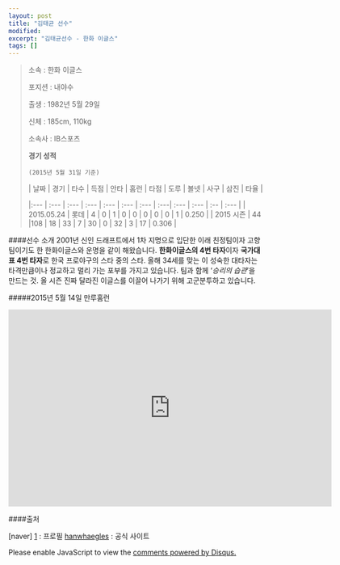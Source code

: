 ```yaml
---
layout: post
title: "김태균 선수" 
modified:
excerpt: "김태균선수 - 한화 이글스"
tags: []
---
```


>소속 : 한화 이글스
> 
>포지션 : 내야수
> 
>출생 : 1982년 5월 29일
> 
>신체 : 185cm, 110kg
> 
>소속사 : IB스포츠 
> 
>**경기 성적**
> 
>`(2015년 5월 31일 기준)`
> 
> | 날짜 | 경기 | 타수 | 득점 | 안타 | 홈런 | 타점 | 도루  | 볼넷 | 사구 | 삼진 | 타율 |
> 
> |:--- | :--- | :--- | :--- | :--- | :--- | :--- | :---| :--- | :--- | :-- | :--- |
> | 2015.05.24 | 롯데 |  4 |  0  |  1  | 0  | 0 | 0 | 0 | 0 | 1 | 0.250 |
> | 2015 시즌  | 44 |108 | 18 | 33 | 7 | 30 | 0 | 32 | 3 | 17 | 0.306 |


####선수 소개
2001년 신인 드래프트에서 1차 지명으로 입단한 이래 친정팀이자 고향팀이기도 한 한화이글스와 운명을 같이 해왔습니다. **한화이글스의 4번 타자**이자 **국가대표 4번 타자**로 한국 프로야구의 스타 중의 스타. 올해 34세를 맞는 이 성숙한 대타자는 타격만큼이나 정교하고 멀리 가는 포부를 가지고 있습니다. 팀과 함께 ‘*승리의 습관*’을 만드는 것. 올 시즌 진짜 달라진 이글스를 이끌어 나가기 위해 고군분투하고 있습니다.

#####2015년 5월 14일 만루홈런
<iframe width="640" height="390" src="https://www.youtube.com/embed/GUPEJZKuWEM" frameborder="0" allowfullscreen></iframe>

####출처

[naver] [1] : 프로필
[hanwhaegles](http://www.hanwhaeagles.co.kr/html/players/player/hPlayer_view.asp?sGubunCd=PLGB1P&sMSId=P190) : 공식 사이트


[1]: http://search.naver.com/search.naver?sm=tab_hty.top&where=nexearch&ie=utf8&query=%EA%B9%80%ED%83%9C%EA%B7%A0



<div id="disqus_thread"></div>
<script type="text/javascript">
    /* * * CONFIGURATION VARIABLES * * */
    var disqus_shortname = 'utuutu';
    
    /* * * DON'T EDIT BELOW THIS LINE * * */
    (function() {
        var dsq = document.createElement('script'); dsq.type = 'text/javascript'; dsq.async = true;
        dsq.src = '//' + disqus_shortname + '.disqus.com/embed.js';
        (document.getElementsByTagName('head')[0] || document.getElementsByTagName('body')[0]).appendChild(dsq);
    })();
</script>
<noscript>Please enable JavaScript to view the <a href="https://disqus.com/?ref_noscript" rel="nofollow">comments powered by Disqus.</a></noscript>
